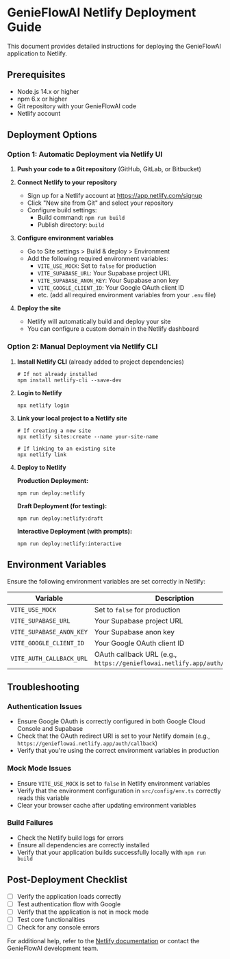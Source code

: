 # GenieFlowAI Netlify Deployment Guide

This document provides detailed instructions for deploying the GenieFlowAI application to Netlify.

## Prerequisites

- Node.js 14.x or higher
- npm 6.x or higher
- Git repository with your GenieFlowAI code
- Netlify account

## Deployment Options

### Option 1: Automatic Deployment via Netlify UI

1. **Push your code to a Git repository** (GitHub, GitLab, or Bitbucket)

2. **Connect Netlify to your repository**
   - Sign up for a Netlify account at https://app.netlify.com/signup
   - Click "New site from Git" and select your repository
   - Configure build settings:
     - Build command: `npm run build`
     - Publish directory: `build`

3. **Configure environment variables**
   - Go to Site settings > Build & deploy > Environment
   - Add the following required environment variables:
     - `VITE_USE_MOCK`: Set to `false` for production
     - `VITE_SUPABASE_URL`: Your Supabase project URL
     - `VITE_SUPABASE_ANON_KEY`: Your Supabase anon key
     - `VITE_GOOGLE_CLIENT_ID`: Your Google OAuth client ID
     - etc. (add all required environment variables from your `.env` file)

4. **Deploy the site**
   - Netlify will automatically build and deploy your site
   - You can configure a custom domain in the Netlify dashboard

### Option 2: Manual Deployment via Netlify CLI

1. **Install Netlify CLI** (already added to project dependencies)
   ```
   # If not already installed
   npm install netlify-cli --save-dev
   ```

2. **Login to Netlify**
   ```
   npx netlify login
   ```

3. **Link your local project to a Netlify site**
   ```
   # If creating a new site
   npx netlify sites:create --name your-site-name
   
   # If linking to an existing site
   npx netlify link
   ```

4. **Deploy to Netlify**
   
   **Production Deployment:**
   ```
   npm run deploy:netlify
   ```
   
   **Draft Deployment (for testing):**
   ```
   npm run deploy:netlify:draft
   ```
   
   **Interactive Deployment (with prompts):**
   ```
   npm run deploy:netlify:interactive
   ```

## Environment Variables

Ensure the following environment variables are set correctly in Netlify:

| Variable | Description | Required |
|----------|-------------|----------|
| `VITE_USE_MOCK` | Set to `false` for production | Yes |
| `VITE_SUPABASE_URL` | Your Supabase project URL | Yes |
| `VITE_SUPABASE_ANON_KEY` | Your Supabase anon key | Yes |
| `VITE_GOOGLE_CLIENT_ID` | Your Google OAuth client ID | Yes |
| `VITE_AUTH_CALLBACK_URL` | OAuth callback URL (e.g., `https://genieflowai.netlify.app/auth/callback`) | Yes |

## Troubleshooting

### Authentication Issues

- Ensure Google OAuth is correctly configured in both Google Cloud Console and Supabase
- Check that the OAuth redirect URI is set to your Netlify domain (e.g., `https://genieflowai.netlify.app/auth/callback`)
- Verify that you're using the correct environment variables in production

### Mock Mode Issues

- Ensure `VITE_USE_MOCK` is set to `false` in Netlify environment variables
- Verify that the environment configuration in `src/config/env.ts` correctly reads this variable
- Clear your browser cache after updating environment variables

### Build Failures

- Check the Netlify build logs for errors
- Ensure all dependencies are correctly installed
- Verify that your application builds successfully locally with `npm run build`

## Post-Deployment Checklist

- [ ] Verify the application loads correctly
- [ ] Test authentication flow with Google
- [ ] Verify that the application is not in mock mode
- [ ] Test core functionalities
- [ ] Check for any console errors

For additional help, refer to the [Netlify documentation](https://docs.netlify.com/) or contact the GenieFlowAI development team.